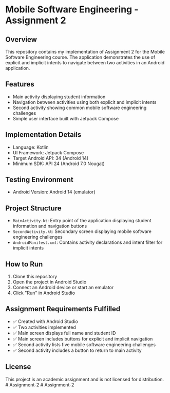 # Mobile Software Engineering - Assignment 2

## Overview
This repository contains my implementation of Assignment 2 for the Mobile Software Engineering course. The application demonstrates the use of explicit and implicit intents to navigate between two activities in an Android application.

## Features
- Main activity displaying student information
- Navigation between activities using both explicit and implicit intents
- Second activity showing common mobile software engineering challenges
- Simple user interface built with Jetpack Compose

## Implementation Details
- Language: Kotlin
- UI Framework: Jetpack Compose
- Target Android API: 34 (Android 14)
- Minimum SDK: API 24 (Android 7.0 Nougat)

## Testing Environment
- Android Version: Android 14 (emulator)

## Project Structure
- `MainActivity.kt`: Entry point of the application displaying student information and navigation buttons
- `SecondActivity.kt`: Secondary screen displaying mobile software engineering challenges
- `AndroidManifest.xml`: Contains activity declarations and intent filter for implicit intents

## How to Run
1. Clone this repository
2. Open the project in Android Studio
3. Connect an Android device or start an emulator
4. Click "Run" in Android Studio

## Assignment Requirements Fulfilled
- ✅ Created with Android Studio
- ✅ Two activities implemented
- ✅ Main screen displays full name and student ID
- ✅ Main screen includes buttons for explicit and implicit navigation
- ✅ Second activity lists five mobile software engineering challenges
- ✅ Second activity includes a button to return to main activity


## License
This project is an academic assignment and is not licensed for distribution.
#   A s s i g n m e n t - 2  
 #   A s s i g n m e n t - 2  
 